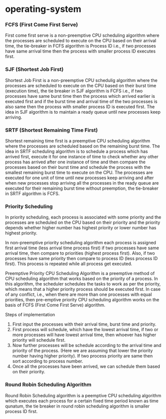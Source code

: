 # operating-system

### FCFS (First Come First Serve) 
First come first serve is a non-preemptive CPU scheduling algorithm where the processes are scheduled to execute on the CPU based on their arrival time, the tie-breaker in FCFS algorithm is Process ID i.e., if two processes have same arrival time then the process with smaller process ID executes first.

### SJF (Shortest Job First)
Shortest Job First is a non-preemptive CPU schedulig algorithm where the processes are scheduled to execute on the CPU based on their burst time (execution time), the tie breaker in SJF algorithm is FCFS i.e., if two processes have same burst time then the process which arrived earlier is executed first and if the burst time and arrival time of the two processes is also same then the process with smaller process ID is executed first. The idea in SJF algorithm is to maintain a ready queue until new processes keep arriving.

### SRTF (Shortest Remaining Time First)
Shortest remaining time first is a preemptive CPU scheduling algorithm where the processes are scheduled based on the remaining burst time. The idea in SRTF scheduling algorithm is to schedule a process which has arrived first, execute it for one instance of time to check whether any other process has arrived after one instance of time and then compare the processes based on their burst time and schedule the process with the smallest remaining burst time to execute on the CPU. The processes are executed for one unit of time until new processes keep arriving and after when new processes stop arriving all the processes in the ready queue are executed for their remaining burst time without preemption, the tie-breaker in SRTF algorithm is FCFS.

### Priority Scheduling
In priority scheduling, each process is associated with some priority and the processes are scheduled on the CPU based on their priority and the priority depends whether higher number has highest priority or lower number has highest priority.

In non-preemptive priority scheduling algorithm each process is assigned first arrival time (less arrival time process first) if two processes have same arrival time, then compare to priorities (highest process first). Also, if two processes have same priority then compare to process ID (less process ID first). This process is repeated while all process get executed.

Preemptive Priority CPU Scheduling Algorithm is a preemptive method of CPU scheduling algorithm that works based on the priority of a process. In this algorithm, the scheduler schedules the tasks to work as per the priority, which means that a higher priority process should be executed first. In case of any conflict, i.e., when there are more than one processes with equal priorities, then pre-emptive priority CPU scheduling algorithm works on the basis of FCFS (First Come First Serve) algorithm.

Steps of implementation
1. First input the processes with their arrival time, burst time and priority.
2. First process will schedule, which have the lowest arrival time, if two or more processes will have lowest arrival time, then whoever has higher priority will schedule first.
3. Now further processes will be schedule according to the arrival time and priority of the process. (Here we are assuming that lower the priority number having higher priority). If two process priority are same then sort according to process number.
4. Once all the processes have been arrived, we can schedule them based on their priority.

### Round Robin Scheduling Algorithm
Round Robin Scheduling algorithm is a peemptive CPU scheduling algorithm which executes each process for a certain fixed time period known as time qunatum, the tie breaker in round robin scheduling algorithm is smaller process ID first.
